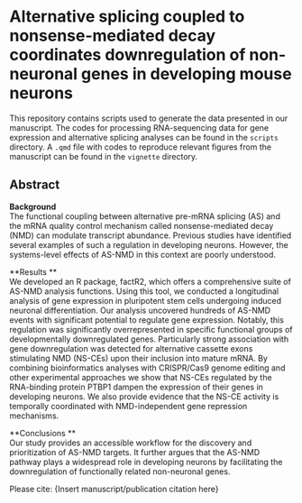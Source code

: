 # Alternative splicing coupled to nonsense-mediated decay coordinates downregulation of non-neuronal genes in developing mouse neurons

This repository contains scripts used to generate the data
presented in our manuscript. The codes for processing RNA-sequencing data
for gene expression and alternative splicing analyses can be found in the `scripts`
directory. A `.qmd` file with codes to reproduce relevant figures from the manuscript
can be found in the `vignette` directory.

## Abstract

**Background**  
The functional coupling between alternative pre-mRNA splicing (AS) and the mRNA quality control mechanism called nonsense-mediated decay (NMD) can modulate transcript abundance. Previous studies have identified several examples of such a regulation in developing neurons. However, the systems-level effects of AS-NMD in this context are poorly understood.

**Results **  
We developed an R package, factR2, which offers a comprehensive suite of AS-NMD analysis functions. Using this tool, we conducted a longitudinal analysis of gene expression in pluripotent stem cells undergoing induced neuronal differentiation. Our analysis uncovered hundreds of AS-NMD events with significant potential to regulate gene expression. Notably, this regulation was significantly overrepresented in specific functional groups of developmentally downregulated genes. Particularly strong association with gene downregulation was detected for alternative cassette exons stimulating NMD (NS-CEs) upon their inclusion into mature mRNA. By combining bioinformatics analyses with CRISPR/Cas9 genome editing and other experimental approaches we show that NS-CEs regulated by the RNA-binding protein PTBP1 dampen the expression of their genes in developing neurons. We also provide evidence that the NS-CE activity is temporally coordinated with NMD-independent gene repression mechanisms.

**Conclusions **  
Our study provides an accessible workflow for the discovery and prioritization of AS-NMD targets. It further argues that the AS-NMD pathway plays a widespread role in developing neurons by facilitating the downregulation of functionally related non-neuronal genes. 

Please cite:
{Insert manuscript/publication citation here}
